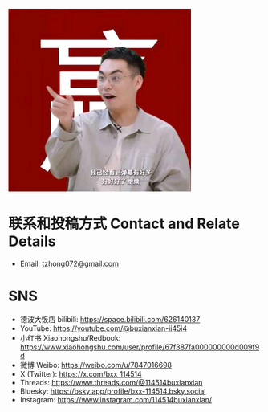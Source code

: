 ![](https://raw.githubusercontent.com/bxx-114514/bxx-114514/refs/heads/main/head.jpg)

# 联系和投稿方式 Contact and Relate Details

* Email: tzhong072@gmail.com

# SNS

* 德波大饭店 bilibili: https://space.bilibili.com/626140137
* YouTube: https://youtube.com/@buxianxian-ii45i4
* 小红书 Xiaohongshu/Redbook: https://www.xiaohongshu.com/user/profile/67f387fa000000000d009f9d
* 微博 Weibo: https://weibo.com/u/7847016698
* X (Twitter): https://x.com/bxx_114514
* Threads: https://www.threads.com/@114514buxianxian
* Bluesky: https://bsky.app/profile/bxx-114514.bsky.social
* Instagram: https://www.instagram.com/114514buxianxian/
